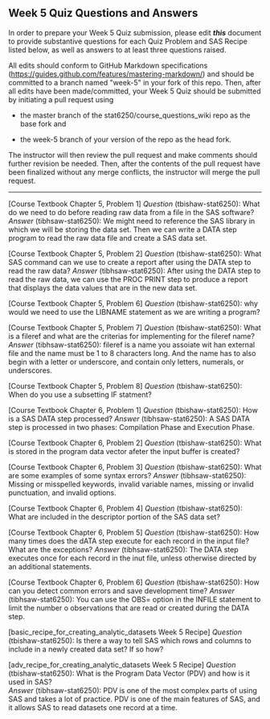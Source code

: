 ## Week 5 Quiz Questions and Answers

In order to prepare your Week 5 Quiz submission, please edit ***this*** document to provide substantive questions for each Quiz Problem and SAS Recipe listed below, as well as answers to at least three questions raised.

All edits should conform to GitHub Markdown specifications (https://guides.github.com/features/mastering-markdown/) and should be committed to a branch named "week-5" in your fork of this repo. Then, after all edits have been made/committed, your Week 5 Quiz should be submitted by initiating a pull request using

- the master branch of the stat6250/course_questions_wiki repo as the base fork and

- the week-5 branch of your version of the repo as the head fork.

The instructor will then review the pull request and make comments should further revision be needed. Then, after the contents of the pull request have been finalized without any merge conflicts, the instructor will merge the pull request.

********************************************************************************



[Course Textbook Chapter 5, Problem 1]
*Question* (tbishaw-stat6250): What do we need to do before reading raw data from a file in the SAS software?
*Answer* (tibhsaw-stat6250): We might need to reference the SAS library in which we will be storing the data set. Then we can write a DATA step program to read the raw data file and create a SAS data set.



[Course Textbook Chapter 5, Problem 2]
*Question* (tbishaw-stat6250): What SAS command can we use to create a report after using the DATA step to read the raw data?
*Answer* (tibhsaw-stat6250): After using the DATA step to read the raw data, we can use the PROC PRINT step to produce a report that displays the data values that are in the new data set. 



[Course Textbook Chapter 5, Problem 6]
*Question* (tbishaw-stat6250): why would we need to use the LIBNAME statement as we are writing a program?



[Course Textbook Chapter 5, Problem 7]
*Question* (tbishaw-stat6250): What is a fileref and what are the criterias for implementing for the fileref name? 
*Answer* (tibhsaw-stat6250): fileref is a name you assoiate wit han external file and the name must be 1 to 8 characters long. And the name has to also begin with a letter or underscore, and contain only letters, numerals, or underscores.



[Course Textbook Chapter 5, Problem 8]
*Question* (tbishaw-stat6250): When do you use a subsetting IF statment? 



[Course Textbook Chapter 6, Problem 1]
*Question* (tbishaw-stat6250): How is a SAS DATA step processed? 
*Answer* (tibhsaw-stat6250): A SAS DATA step is processed in two phases: Compilation Phase and Execution Phase.



[Course Textbook Chapter 6, Problem 2]
*Question* (tbishaw-stat6250): What is stored in the program data vector afeter the input buffer is created?



[Course Textbook Chapter 6, Problem 3]
*Question* (tbishaw-stat6250): What are some examples of some syntax errors?
*Answer* (tibhsaw-stat6250): Missing or misspelled keywords, invalid variable names, missing or invalid punctuation, and invalid options.



[Course Textbook Chapter 6, Problem 4]
*Question* (tbishaw-stat6250): What are included in the descriptor portion of the SAS data set?



[Course Textbook Chapter 6, Problem 5]
*Question* (tbishaw-stat6250): How many times does the dATA step execute for each record in the input file? What are the exceptions?
*Answer* (tibhsaw-stat6250): The DATA step executes once for each record in the inut file, unless otherwise directed by an additional statements.



[Course Textbook Chapter 6, Problem 6]
*Question* (tbishaw-stat6250): How can you detect common errors and save development time? 
*Answer* (tibhsaw-stat6250): You can use the OBS= option in the INFILE statement to limit the number o observations that are read or created during the DATA step. 



[basic_recipe_for_creating_analytic_datasets Week 5 Recipe]
*Question* (tbishaw-stat6250): Is there a way to tell SAS which rows and columns to include in a newly created data set? If so how?



[adv_recipe_for_creating_analytic_datasets Week 5 Recipe]
*Question* (tbishaw-stat6250): What is the Program Data Vector (PDV) and how is it used in SAS?   
*Answer* (tibhsaw-stat6250): PDV is one of the most complex parts of using SAS and takes a lot of practice. PDV is one of the main features of SAS, and it allows SAS to read datasets one record at a time. 


